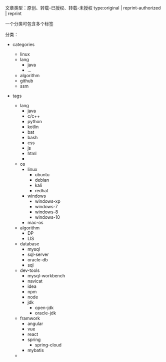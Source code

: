 
文章类型：原创、转载-已授权、转载-未授权
type:original | reprint-authorized | reprint

一个分类可包含多个标签

分类：

- categories
    - linux
    - lang
        - java
        - ...
    - algorithm    
    - github
    - ssm

- tags
    - lang
        - java
        - c/c++
        - python
        - kotlin
        - bat
        - bash
        - css
        - js
        - html
        - 
    - os
        - linux
            - ubuntu
            - debian
            - kali
            - redhat
        - windows
            - windows-xp
            - windows-7
            - windows-8
            - windows-10
        - mac-os
    - algorithm
        - DP
        - LIS
    - database
        - mysql
        - sql-server
        - oracle-db
        - sql
    - dev-tools
        - mysql-workbench
        - navicat
        - idea
        - npm
        - node
        - jdk
            - open-jdk
            - oracle-jdk
    - framwork
        - angular
        - vue
        - react
        - spring
            - spring-cloud
        - mybatis
    - 